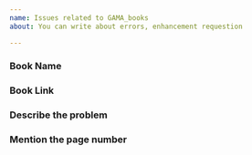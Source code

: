 ```yaml
---
name: Issues related to GAMA_books
about: You can write about errors, enhancement requestion

---
```


### Book Name

### Book Link

### Describe the problem

### Mention the page number
